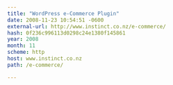 ```yaml
---
title: "WordPress e-Commerce Plugin"
date: 2008-11-23 10:54:51 -0600
external-url: http://www.instinct.co.nz/e-commerce/
hash: 0f236c996113d0298c24e1380f145861
year: 2008
month: 11
scheme: http
host: www.instinct.co.nz
path: /e-commerce/

---
```



